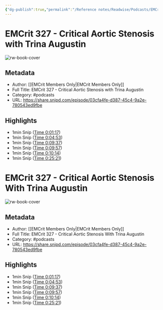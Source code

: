```yaml
---
{"dg-publish":true,"permalink":"/Reference notes/Readwise/Podcasts/EMCrit 327 - Critical Aortic Stenosis with Trina Augustin/"}
---
```


# EMCrit 327 - Critical Aortic Stenosis with Trina Augustin

![rw-book-cover](https://images.weserv.nl/?url=https%3A%2F%2Fartwork.captivate.fm%2F9e19fbd0-cd57-4a23-b9a4-bb533f0225a1%2Fkum-6dVk-JqYA7e2o55Lfj3-.jpg&w=100&h=100)

## Metadata
- Author: [[EMCrit Members Only\|EMCrit Members Only]]
- Full Title: EMCrit 327 - Critical Aortic Stenosis with Trina Augustin
- Category: #podcasts
- URL: https://share.snipd.com/episode/03cfa4fe-d387-45c4-9a2e-780543ed9fbe

## Highlights
- 1min Snip ([Time 0:01:17](https://share.snipd.com/snip/18bc2f6a-6823-4fc7-b5d9-2d76d3d10803))
- 1min Snip ([Time 0:04:53](https://share.snipd.com/snip/addcc3fa-82c9-477a-8e21-b3280f27d8f5))
- 1min Snip ([Time 0:09:37](https://share.snipd.com/snip/7fddae53-760a-44cf-80f5-829aa48ba151))
- 1min Snip ([Time 0:09:57](https://share.snipd.com/snip/1fb443b6-85d4-4ba0-ab05-c09967ab98ea))
- 1min Snip ([Time 0:10:14](https://share.snipd.com/snip/e567b02e-b4ea-40b9-b248-fc0f231d3307))
- 1min Snip ([Time 0:25:21](https://share.snipd.com/snip/d6502b5f-794b-4561-ab5e-4b58e5b68177))
# EMCrit 327 - Critical Aortic Stenosis With Trina Augustin

![rw-book-cover](https://readwise-assets.s3.amazonaws.com/static/images/article0.00998d930354.png)

## Metadata
- Author: [[EMCrit Members Only\|EMCrit Members Only]]
- Full Title: EMCrit 327 - Critical Aortic Stenosis With Trina Augustin
- Category: #podcasts
- URL: https://share.snipd.com/episode/03cfa4fe-d387-45c4-9a2e-780543ed9fbe

## Highlights
- 1min Snip ([Time 0:01:17](https://share.snipd.com/snip/18bc2f6a-6823-4fc7-b5d9-2d76d3d10803))
- 1min Snip ([Time 0:04:53](https://share.snipd.com/snip/addcc3fa-82c9-477a-8e21-b3280f27d8f5))
- 1min Snip ([Time 0:09:37](https://share.snipd.com/snip/7fddae53-760a-44cf-80f5-829aa48ba151))
- 1min Snip ([Time 0:09:57](https://share.snipd.com/snip/1fb443b6-85d4-4ba0-ab05-c09967ab98ea))
- 1min Snip ([Time 0:10:14](https://share.snipd.com/snip/e567b02e-b4ea-40b9-b248-fc0f231d3307))
- 1min Snip ([Time 0:25:21](https://share.snipd.com/snip/d6502b5f-794b-4561-ab5e-4b58e5b68177))
